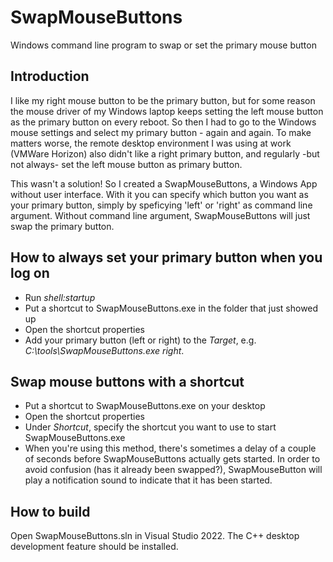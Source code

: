 # SwapMouseButtons
Windows command line program to swap or set the primary mouse button

## Introduction
I like my right mouse button to be the primary button, but for some reason the mouse driver of my Windows laptop keeps setting the left mouse button as the primary button on every reboot. So then I had to go to the Windows mouse settings and select my primary button - again and again. To make matters worse, the remote desktop environment I was using at work (VMWare Horizon) also didn't like a right primary button, and regularly -but not always- set the left mouse button as primary button.

This wasn't a solution! So I created a SwapMouseButtons, a Windows App without user interface. With it you can specify which button you want as your primary button, simply by speficying 'left' or 'right' as command line argument. Without command line argument, SwapMouseButtons will just swap the primary button. 

## How to always set your primary button when you log on
- Run *shell:startup*
- Put a shortcut to SwapMouseButtons.exe in the folder that just showed up
- Open the shortcut properties
- Add your primary button (left or right) to the *Target*, e.g. *C:\tools\SwapMouseButtons.exe right*.

## Swap mouse buttons with a shortcut
- Put a shortcut to SwapMouseButtons.exe on your desktop
- Open the shortcut properties
- Under *Shortcut*, specify the shortcut you want to use to start SwapMouseButtons.exe
- When you're using this method, there's sometimes a delay of a couple of seconds before SwapMouseButtons actually gets started. In order to avoid confusion (has it already been swapped?), SwapMouseButton will play a notification sound to indicate that it has been started.

## How to build
Open SwapMouseButtons.sln in Visual Studio 2022. The C++ desktop development feature should be installed.
